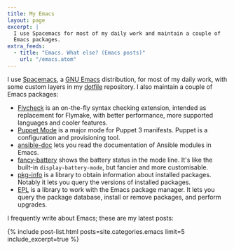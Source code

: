 ```yaml
---
title: My Emacs
layout: page
excerpt: |
  I use Spacemacs for most of my daily work and maintain a couple of
  Emacs packages.
extra_feeds:
  - title: "Emacs. What else? (Emacs posts)"
    url: "/emacs.atom"
---
```


I use [Spacemacs][], a [GNU Emacs] distribution, for most of my daily work, with
some custom layers in my [dotfile][] repository.  I also maintain a couple of
Emacs packages:

- [Flycheck][] is an on-the-fly syntax checking extension, intended as
  replacement for Flymake, with better performance, more supported languages and
  cooler features.
- [Puppet Mode][] is a major mode for Puppet 3 manifests.  Puppet is a
  configuration and provisioning tool.
- [ansible-doc][] lets you read the documentation of Ansible modules in Emacs.
- [fancy-battery][] shows the battery status in the mode line.  It's like the
  built-in `display-battery-mode`, but fancier and more customisable.
- [pkg-info][] is a library to obtain information about installed
  packages.  Notably it lets you query the versions of installed packages.
- [EPL][] is a library to work with the Emacs package manager.  It lets you
  query the package database, install or remove packages, and perform upgrades.

I frequently write about Emacs; these are my latest posts:

{% include post-list.html posts=site.categories.emacs limit=5 include_excerpt=true %}

[Spacemacs]: https://github.com/syl20bnr/spacemacs
[Flycheck]: http://www.flycheck.org
[Puppet Mode]: https://github.com/lunaryorn/puppet-mode
[ansible-doc]: https://github.com/lunaryorn/ansible-doc.el
[fancy-battery]: https://github.com/lunaryorn/fancy-battery.el
[pkg-info]: https://github.com/lunaryorn/pkg-info.el
[epl]: https://github.com/cask/epl
[GNU Emacs]: http://www.gnu.org/software/emacs/
[dotfile]: https://github.com/lunaryorn/dotfiles
